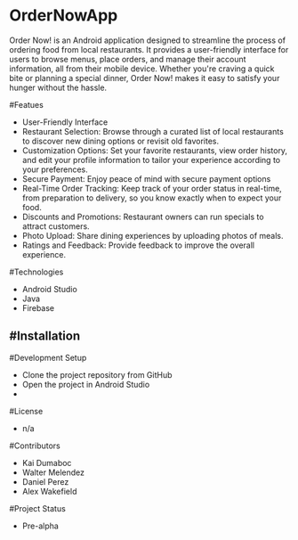 # OrderNowApp
Order Now! is an Android application designed to streamline the process of ordering food from local restaurants. It provides a user-friendly interface for users to browse menus, place orders, and manage their account information, all from their mobile device. Whether you're craving a quick bite or planning a special dinner, Order Now! makes it easy to satisfy your hunger without the hassle.

#Featues
- User-Friendly Interface
- Restaurant Selection: Browse through a curated list of local restaurants to discover new dining options or revisit old favorites.
- Customization Options: Set your favorite restaurants, view order history, and edit your profile information to tailor your experience according to your preferences.
- Secure Payment: Enjoy peace of mind with secure payment options
- Real-Time Order Tracking: Keep track of your order status in real-time, from preparation to delivery, so you know exactly when to expect your food.
- Discounts and Promotions: Restaurant owners can run specials to attract customers.
- Photo Upload: Share dining experiences by uploading photos of meals.
- Ratings and Feedback: Provide feedback to improve the overall experience.

#Technologies
- Android Studio
- Java
- Firebase

#Installation
-

#Development Setup
- Clone the project repository from GitHub
- Open the project in Android Studio
-

#License
- n/a

#Contributors
- Kai Dumaboc
- Walter Melendez
- Daniel Perez
- Alex Wakefield

#Project Status
- Pre-alpha
